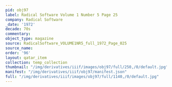 ```yaml
---
pid: obj97
label: Radical Software Volume 1 Number 5 Page 25
company: Radical Software
_date: '1972'
decade: 70s
commentary: 
object_type: magazine
source: RadicalSoftware_VOLUME1NR5_full_1972_Page_025
source_name: 
order: '96'
layout: qatar_item
collection: temp_collection
thumbnail: "/img/derivatives/iiif/images/obj97/full/250,/0/default.jpg"
manifest: "/img/derivatives/iiif/obj97/manifest.json"
full: "/img/derivatives/iiif/images/obj97/full/1140,/0/default.jpg"
---
```

